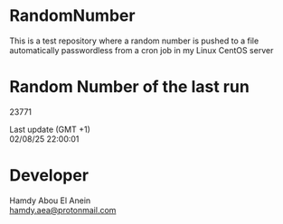# RandomNumber    
This is a test repository where a random number is pushed to a file automatically passwordless from a cron job in my Linux CentOS server    
# Random Number of the last run   
23771
      
Last update (GMT +1)    
02/08/25 22:00:01
# Developer    
Hamdy Abou El Anein   
hamdy.aea@protonmail.com
